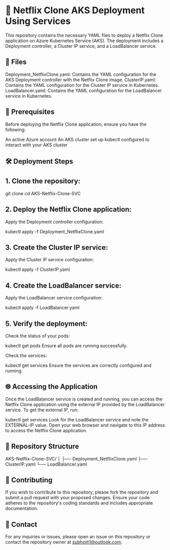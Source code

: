 # 🎥 Netflix Clone AKS Deployment Using Services

This repository contains the necessary YAML files to deploy a Netflix Clone application on Azure Kubernetes Service (AKS). The deployment includes a Deployment controller, a Cluster IP service, and a LoadBalancer service.

## 📁 Files

Deployment_NetflixClone.yaml: Contains the YAML configuration for the AKS Deployment controller with the Netflix Clone image.
ClusterIP.yaml: Contains the YAML configuration for the Cluster IP service in Kubernetes.
LoadBalancer.yaml: Contains the YAML configuration for the LoadBalancer service in Kubernetes.

## 🚀 Prerequisites

Before deploying the Netflix Clone application, ensure you have the following:

An active Azure account
An AKS cluster set up
kubectl configured to interact with your AKS cluster

## 🛠️ Deployment Steps

## 1. Clone the repository:

git clone <Link>
cd AKS-Netflix-Clone-SVC

## 2. Deploy the Netflix Clone application:

Apply the Deployment controller configuration:

kubectl apply -f Deployment_NetflixClone.yaml

## 3. Create the Cluster IP service:

Apply the Cluster IP service configuration:

kubectl apply -f ClusterIP.yaml

## 4. Create the LoadBalancer service:

Apply the LoadBalancer service configuration:

kubectl apply -f LoadBalancer.yaml

## 5. Verify the deployment:

Check the status of your pods:

kubectl get pods
Ensure all pods are running successfully.

Check the services:

kubectl get services
Ensure the services are correctly configured and running.

## 🌐 Accessing the Application

Once the LoadBalancer service is created and running, you can access the Netflix Clone application using the external IP provided by the LoadBalancer service. To get the external IP, run:

kubectl get services
Look for the LoadBalancer service and note the EXTERNAL-IP value. Open your web browser and navigate to this IP address to access the Netflix Clone application.

## 📂 Repository Structure


AKS-Netflix-Clone-SVC/
│
├── Deployment_NetflixClone.yaml
├── ClusterIP.yaml
└── LoadBalancer.yaml

## 🤝 Contributing

If you wish to contribute to this repository, please fork the repository and submit a pull request with your proposed changes. Ensure your code adheres to the repository's coding standards and includes appropriate documentation.

## 📧 Contact

For any inquiries or issues, please open an issue on this repository or contact the repository owner at subhojit1@outlook.com.
